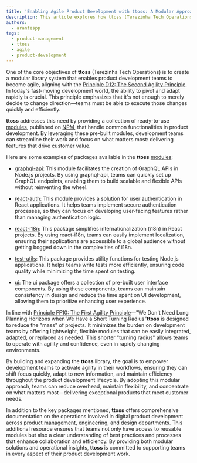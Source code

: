 ```yaml
---
title: 'Enabling Agile Product Development with ttoss: A Modular Approach'
description: This article explores how ttoss (Terezinha Tech Operations) empowers product development teams by providing a library of modular solutions designed for agility. By offering essential packages like react-i18n, react-auth, ui, test-utils, and graphql-api, ttoss enables teams to streamline their workflows, reduce overhead, and focus on delivering impactful features.
authors:
  - arantespp
tags:
  - product-management
  - ttoss
  - agile
  - product-development
---
```


One of the core objectives of **ttoss** (Terezinha Tech Operations) is to create a modular library system that enables product development teams to become agile, aligning with the [Principle D12: The Second Agility Principle](/docs/product/product-development/principles#d12-the-second-agility-principle-develop-the-ability-to-quickly-shift-focus). In today's fast-moving development world, the ability to pivot and adapt rapidly is crucial. This principle emphasizes that it's not enough to merely decide to change direction—teams must be able to execute those changes quickly and efficiently.

<!-- truncate -->

**ttoss** addresses this need by providing a collection of ready-to-use [modules](/docs/modules/), published on [NPM](https://www.npmjs.com/), that handle common functionalities in product development. By leveraging these pre-built modules, development teams can streamline their work and focus on what matters most: delivering features that drive customer value.

Here are some examples of packages available in the **ttoss** [modules](/docs/modules/):

- [graphql-api](/docs/modules/packages/graphql-api/): This module facilitates the creation of GraphQL APIs in Node.js projects. By using graphql-api, teams can quickly set up GraphQL endpoints, enabling them to build scalable and flexible APIs without reinventing the wheel.

- [react-auth](/docs/modules/packages/react-auth/): This module provides a solution for user authentication in React applications. It helps teams implement secure authentication processes, so they can focus on developing user-facing features rather than managing authentication logic.

- [react-i18n](/docs/modules/packages/react-i18n/): This package simplifies internationalization (i18n) in React projects. By using react-i18n, teams can easily implement localization, ensuring their applications are accessible to a global audience without getting bogged down in the complexities of i18n.

- [test-utils](/docs/modules/packages/test-utils/): This package provides utility functions for testing Node.js applications. It helps teams write tests more efficiently, ensuring code quality while minimizing the time spent on testing.

- [ui](/docs/modules/packages/ui/): The ui package offers a collection of pre-built user interface components. By using these components, teams can maintain consistency in design and reduce the time spent on UI development, allowing them to prioritize enhancing user experience.

In line with [Principle FF10: The First Agility Principle](/docs/product/product-development/principles#ff10-the-first-agility-principle-we-dont-need-long-planning-horizons-when-we-have-a-short-turning-radius)—"We Don't Need Long Planning Horizons when We Have a Short Turning Radius"**ttoss** is designed to reduce the "mass" of projects. It minimizes the burden on development teams by offering lightweight, flexible modules that can be easily integrated, adapted, or replaced as needed. This shorter "turning radius" allows teams to operate with agility and confidence, even in rapidly changing environments.

By building and expanding the **ttoss** library, the goal is to empower development teams to activate agility in their workflows, ensuring they can shift focus quickly, adapt to new information, and maintain efficiency throughout the product development lifecycle. By adopting this modular approach, teams can reduce overhead, maintain flexibility, and concentrate on what matters most—delivering exceptional products that meet customer needs.

In addition to the key packages mentioned, **ttoss** offers comprehensive documentation on the operations involved in digital product development across [product management](/docs/product), [engineering](/docs/engineering), and [design](/docs/engineering) departments. This additional resource ensures that teams not only have access to reusable modules but also a clear understanding of best practices and processes that enhance collaboration and efficiency. By providing both modular solutions and operational insights, **ttoss** is committed to supporting teams in every aspect of their product development work.
